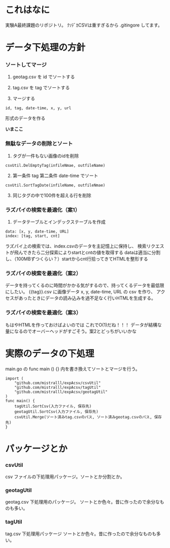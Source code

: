 # これはなに
実験A最終課題のリポジトリ。
ｸｿﾃﾞｶCSVは重すぎるから .gitingore してます。

# データ下処理の方針
### ソートしてマージ
1. geotag.csv を id でソートする
2. tag.csv を tag でソートする

3. マージする
```
id, tag, date-time, x, y, url
```
形式のデータを作る

**いまここ** 

### 無駄なデータの削除とソート
1. タグが一件もない画像のidを削除
```
csvUtil.DelEmptyTag(infileNmae, outfileName)
```
2. 第一条件 tag 第二条件 date-time でソート
```
csvUtil.SortTagDate(infileName, outfileNmae)
```
3. 同じタグの中で100件を超える行を削除

### ラズパイの検索を最適化（案1）
1. データテーブルとインデックステーブルを作成
```
data: [x, y, date-time, URL]
index: [tag, start, cnt]
```
ラズパイ上の検索では、index.csvのデータを主記憶上に保持し、
検索リクエストが飛んできたら二分探索によりstartとcntの値を取得する
dataは適当に分割し、（100MBずつくらい？）startからcnt行拾ってきてHTMLを整形する

### ラズパイの検索を最適化（案2）
データを持ってくるのに時間がかかる気がするので、持ってくるデータを最低限にしたい。
{{tag}}.csv に画像データ x, y, date-time, URL の csv を作り、
アクセスがあったときにデータの読み込みを過不足なく行いHTMLを生成する。

### ラズパイの検索を最適化（案3）
もはやHTMLを作っておけばよいのでは
これでO(1)だね！！！
データが結構な量になるのでオーバーヘッドがすごそう。案2とどっちがいいかな

# 実際のデータの下処理
main.go の func main () {} 内を書き換えてソートとマージを行う。
```
import (
    "github.com/mistralll/expAcsv/csvUtil"
    "github.com/mistralll/expAcsv/tagUtil"
    "github.com/mistralll/expAcsv/geotagUtil"
)
func main() {
    tagUtil.SortCsv(入力ファイル, 保存先)
    geotagUtil.SortCsv(入力ファイル, 保存先)
    csvUtil.Merge(ソート済みtag.csvのパス, ソート済みgeotag.csvのパス, 保存先)
}
```


# パッケージとか
### csvUtil
csv ファイルの下処理用パッケージ。ソートとか分割とか。

### geotagUtil
geotag.csv 下処理用のパッケージ。
ソートとか色々。昔に作ったので余分なものも多い。

### tagUtil
tag.csv 下処理用パッケージ
ソートとか色々。昔に作ったので余分なものも多い。
